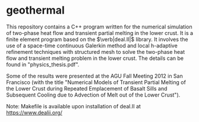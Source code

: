 # geothermal

This repository contains a C++ program written for the numerical simulation of two-phase heat flow and
transient partial melting in the lower crust. It is a finite element program based on the $\verb|deal.II|$ library. It involves the use of a space-time continuous Galerkin method and local h-adaptive refinement techniques with structured mesh to solve the two-phase heat flow and transient melting problem in the lower crust. The details can be found in "physics_thesis.pdf". 

Some of the results were presented at the AGU Fall Meeting 2012 in San Francisco (with the title "Numerical Models of Transient Partial Melting of the Lower Crust during Repeated Emplacement of Basalt Sills and Subsequent Cooling due to Advection of Melt out of the Lower Crust"). 

Note: Makefile is available upon installation of deal.II at https://www.dealii.org/
